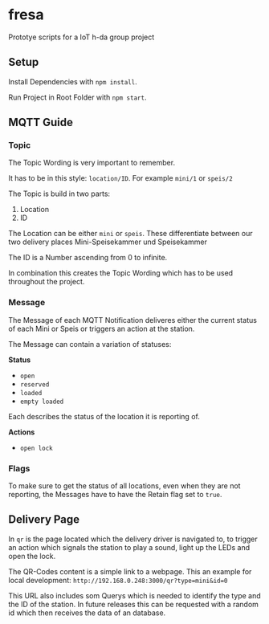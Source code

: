 # fresa
Prototye scripts for a IoT h-da group project 

## Setup
Install Dependencies with `npm install`.

Run Project in Root Folder with `npm start`.


## MQTT Guide

### Topic
The Topic Wording is very important to remember.

It has to be in this style: `location/ID`. For example `mini/1` or `speis/2`

The Topic is build in two parts:

1. Location
2. ID

The Location can be either `mini` or `speis`. These differentiate between our two delivery places Mini-Speisekammer und Speisekammer

The ID is a Number ascending from 0 to infinite. 

In combination this creates the Topic Wording which has to be used throughout the project. 

### Message 
The Message of each MQTT Notification deliveres either the current status of each Mini or Speis or triggers an action at the station.

The Message can contain a variation of statuses: 

**Status**
* `open`
* `reserved`
* `loaded`
* `empty loaded`

Each describes the status of the location it is reporting of. 

**Actions**
* `open lock`


### Flags
To make sure to get the status of all locations, even when they are not reporting, the Messages have to have the Retain flag set to `true`. 

## Delivery Page

In `qr` is the page located which the delivery driver is navigated to, to trigger an action which signals the station to play a sound, light up the LEDs and open the lock. 

The QR-Codes content is a simple link to a webpage. This an example for local development:
`http://192.168.0.248:3000/qr?type=mini&id=0`

This URL also includes som Querys which is needed to identify the type and the ID of the station. 
In future releases this can be requested with a random id which then receives the data of an database. 

